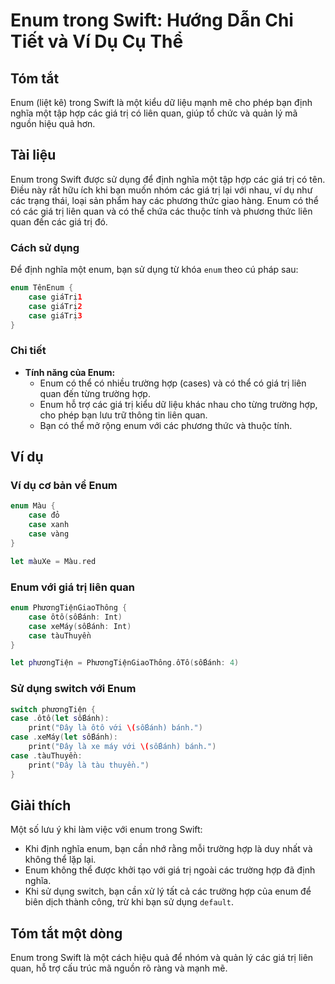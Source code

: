 <!--
Meta Description: # Enum trong Swift: Hướng Dẫn Chi Tiết và Ví Dụ Cụ Thể ## Tóm tắt Enum (liệt kê) trong Swift là một kiểu dữ liệu mạnh mẽ cho phép bạn định nghĩa một t...
Meta Keywords: enum, các, case, giá, trị
-->

# Enum trong Swift: Hướng Dẫn Chi Tiết và Ví Dụ Cụ Thể

## Tóm tắt
Enum (liệt kê) trong Swift là một kiểu dữ liệu mạnh mẽ cho phép bạn định nghĩa một tập hợp các giá trị có liên quan, giúp tổ chức và quản lý mã nguồn hiệu quả hơn.

## Tài liệu
Enum trong Swift được sử dụng để định nghĩa một tập hợp các giá trị có tên. Điều này rất hữu ích khi bạn muốn nhóm các giá trị lại với nhau, ví dụ như các trạng thái, loại sản phẩm hay các phương thức giao hàng. Enum có thể có các giá trị liên quan và có thể chứa các thuộc tính và phương thức liên quan đến các giá trị đó.

### Cách sử dụng
Để định nghĩa một enum, bạn sử dụng từ khóa `enum` theo cú pháp sau:

```swift
enum TênEnum {
    case giáTrị1
    case giáTrị2
    case giáTrị3
}
```

### Chi tiết
- **Tính năng của Enum:**
  - Enum có thể có nhiều trường hợp (cases) và có thể có giá trị liên quan đến từng trường hợp.
  - Enum hỗ trợ các giá trị kiểu dữ liệu khác nhau cho từng trường hợp, cho phép bạn lưu trữ thông tin liên quan.
  - Bạn có thể mở rộng enum với các phương thức và thuộc tính.

## Ví dụ
### Ví dụ cơ bản về Enum

```swift
enum Màu {
    case đỏ
    case xanh
    case vàng
}

let màuXe = Màu.red
```

### Enum với giá trị liên quan

```swift
enum PhươngTiệnGiaoThông {
    case ôtô(sốBánh: Int)
    case xeMáy(sốBánh: Int)
    case tàuThuyền
}

let phươngTiện = PhươngTiệnGiaoThông.ôTô(sốBánh: 4)
```

### Sử dụng switch với Enum

```swift
switch phươngTiện {
case .ôtô(let sốBánh):
    print("Đây là ôtô với \(sốBánh) bánh.")
case .xeMáy(let sốBánh):
    print("Đây là xe máy với \(sốBánh) bánh.")
case .tàuThuyền:
    print("Đây là tàu thuyền.")
}
```

## Giải thích
Một số lưu ý khi làm việc với enum trong Swift:
- Khi định nghĩa enum, bạn cần nhớ rằng mỗi trường hợp là duy nhất và không thể lặp lại.
- Enum không thể được khởi tạo với giá trị ngoài các trường hợp đã định nghĩa.
- Khi sử dụng switch, bạn cần xử lý tất cả các trường hợp của enum để biên dịch thành công, trừ khi bạn sử dụng `default`.

## Tóm tắt một dòng
Enum trong Swift là một cách hiệu quả để nhóm và quản lý các giá trị liên quan, hỗ trợ cấu trúc mã nguồn rõ ràng và mạnh mẽ.